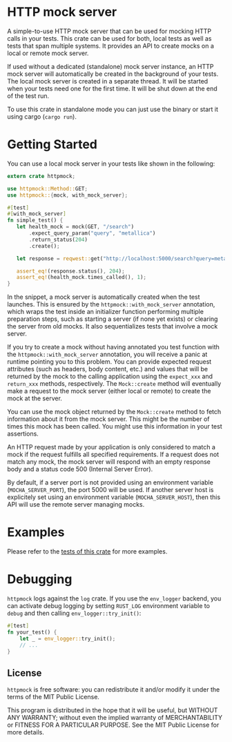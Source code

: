 # HTTP mock server 
A simple-to-use HTTP mock server that can be used for mocking HTTP calls in your tests. This
 crate can be used for both, local tests as well as tests that span multiple systems.
 It provides an API to create mocks on a local or remote mock server.

 If used without a dedicated (standalone) mock server instance, an HTTP mock server will
 automatically be created in the background of your tests. The local mock server is created
 in a separate thread. It will be started when your tests need one for the first time.
 It will be shut down at the end of the test run.

 To use this crate in standalone mode you can just use the binary or start it using cargo
 (`cargo run`).

 # Getting Started
 You can use a local mock server in your tests like shown in the following:
 ```rust
 extern crate httpmock;

 use httpmock::Method::GET;
 use httpmock::{mock, with_mock_server};

 #[test]
 #[with_mock_server]
 fn simple_test() {
    let health_mock = mock(GET, "/search")
        .expect_query_param("query", "metallica")
        .return_status(204)
        .create();

    let response = reqwest::get("http://localhost:5000/search?query=metallica").unwrap();

    assert_eq!(response.status(), 204);
    assert_eq!(health_mock.times_called(), 1);
 }
 ```
 In the snippet, a mock server is automatically created when the test launches. This is ensured
 by the `httpmock::with_mock_server`
 annotation, which wraps the test inside an initializer function performing multiple
 preparation steps, such as starting a server (if none yet exists) or clearing the server
 from old mocks. It also sequentializes tests that involve a mock server.

 If you try to create a mock without having annotated you test function
 with the `httpmock::with_mock_server` annotation,
 you will receive a panic at runtime pointing you to this problem.
 You can provide expected request attributes (such as headers, body content, etc.)
 and values that will be returned by the mock to the calling application using the
 `expect_xxx` and `return_xxx` methods, respectively. The
 `Mock::create` method will eventually make a request to the
 mock server (either local or remote) to create the mock at the server.

 You can use the mock object returned by the `Mock::create`
 method to fetch information about it from the mock server. This might be the number of
 times this mock has been called. You might use this information in your test assertions.

 An HTTP request made by your application is only considered to match a mock if the request
 fulfills all specified requirements. If a request does not match any mock, the mock server will
 respond with an empty response body and a status code 500 (Internal Server Error).

 By default, if a server port is not provided using an environment variable (`MOCHA_SERVER_PORT`),
 the port 5000 will be used. If another server host is explicitely set
 using an environment variable (`MOCHA_SERVER_HOST`), then this API will use the remote server
 managing mocks.

 # Examples
 Please refer to the
 [tests of this crate](https://github.com/alexliesenfeld/httpmock/blob/master/tests/integration_tests.rs )
 for more examples.

 # Debugging
 `httpmock` logs against the `log` crate. If you use the `env_logger` backend, you can activate
 debug logging by setting `RUST_LOG` environment variable to `debug` and then calling
 `env_logger::try_init()`:
 ```rust
 #[test]
 fn your_test() {
     let _ = env_logger::try_init();
     // ...
 }
 ```
  
 
 ## License
 `httpmock` is free software: you can redistribute it and/or modify it under the terms of the MIT Public License.
 
 This program is distributed in the hope that it will be useful, but WITHOUT ANY WARRANTY; without even the implied warranty of MERCHANTABILITY or FITNESS FOR A PARTICULAR PURPOSE. See the MIT Public License for more details.